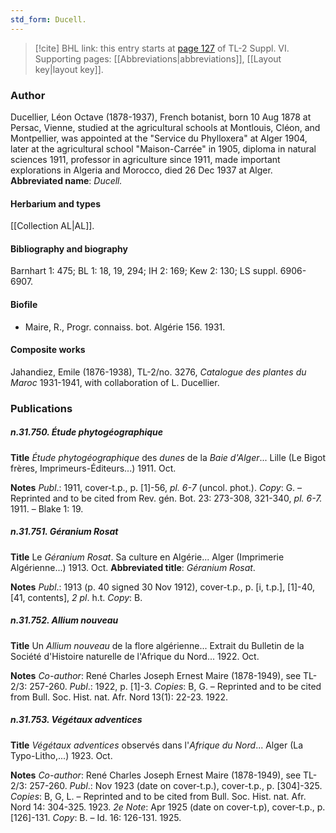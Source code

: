 ```yaml
---
std_form: Ducell.
---
```


> [!cite] BHL link: this entry starts at [page 127](https://www.biodiversitylibrary.org/page/33260115) of TL-2 Suppl. VI.
> Supporting pages: [[Abbreviations|abbreviations]], [[Layout key|layout key]].

### Author

Ducellier, Léon Octave (1878-1937), French botanist, born 10 Aug 1878 at Persac, Vienne, studied at the agricultural schools at Montlouis, Cléon, and Montpellier, was appointed at the "Service du Phylloxera" at Alger 1904, later at the agricultural school "Maison-Carrée" in 1905, diploma in natural sciences 1911, professor in agriculture since 1911, made important explorations in Algeria and Morocco, died 26 Dec 1937 at Alger. 
**Abbreviated name**: *Ducell.*

#### Herbarium and types

[[Collection AL|AL]].

#### Bibliography and biography

Barnhart 1: 475; BL 1: 18, 19, 294; IH 2: 169; Kew 2: 130; LS suppl. 6906-6907.

#### Biofile

- Maire, R., Progr. connaiss. bot. Algérie 156. 1931.

#### Composite works

Jahandiez, Emile (1876-1938), TL-2/no. 3276, *Catalogue des plantes du Maroc* 1931-1941, with collaboration of L. Ducellier.

### Publications

##### n.31.750. Étude phytogéographique

**Title**
*Étude phytogéographique* des *dunes* de la *Baie d'Alger*... Lille (Le Bigot frères, Imprimeurs-Éditeurs...) 1911. Oct.

**Notes**
*Publ*.: 1911, cover-t.p., p. \[1\]-56, *pl. 6-7* (uncol. phot.). *Copy*: G. – Reprinted and to be cited from Rev. gén. Bot. 23: 273-308, 321-340, *pl. 6-7.* 1911. – Blake 1: 19.

##### n.31.751. Géranium Rosat

**Title**
Le *Géranium Rosat*. Sa culture en Algérie... Alger (Imprimerie Algérienne...) 1913. Oct.
**Abbreviated title**: *Géranium Rosat*.

**Notes**
*Publ*.: 1913 (p. 40 signed 30 Nov 1912), cover-t.p., p. \[i, t.p.\], \[1\]-40, \[41, contents\], *2 pl*. h.t.
*Copy*: B.

##### n.31.752. Allium nouveau

**Title**
Un *Allium nouveau* de la flore algérienne... Extrait du Bulletin de la Société d'Histoire naturelle de l'Afrique du Nord... 1922. Oct.

**Notes**
*Co-author*: René Charles Joseph Ernest Maire (1878-1949), see TL-2/3: 257-260.
*Publ*.: 1922, p. \[1\]-3. *Copies*: B, G. – Reprinted and to be cited from Bull. Soc. Hist. nat. Afr. Nord 13(1): 22-23. 1922.

##### n.31.753. Végétaux adventices

**Title**
*Végétaux adventices* observés dans l'*Afrique du Nord*... Alger (La Typo-Litho,...) 1923. Oct.

**Notes**
*Co-author*: René Charles Joseph Ernest Maire (1878-1949), see TL-2/3: 257-260.
*Publ*.: Nov 1923 (date on cover-t.p.), cover-t.p., p. \[304\]-325. *Copies*: B, G, L. – Reprinted and to be cited from Bull. Soc. Hist. nat. Afr. Nord 14: 304-325. 1923.
*2e Note*: Apr 1925 (date on cover-t.p), cover-t.p., p. \[126\]-131. *Copy*: B. – Id. 16: 126-131. 1925.

